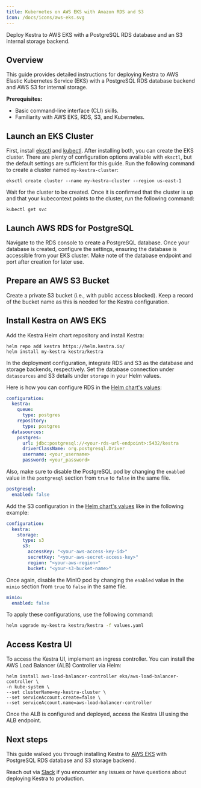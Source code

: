 ```yaml
---
title: Kubernetes on AWS EKS with Amazon RDS and S3
icon: /docs/icons/aws-eks.svg
---
```


Deploy Kestra to AWS EKS with a PostgreSQL RDS database and an S3 internal storage backend.

## Overview
This guide provides detailed instructions for deploying Kestra to AWS Elastic Kubernetes Service (EKS) with a PostgreSQL RDS database backend and AWS S3 for internal storage.

**Prerequisites:**
- Basic command-line interface (CLI) skills.
- Familiarity with AWS EKS, RDS, S3, and Kubernetes.

## Launch an EKS Cluster
First, install [eksctl](https://eksctl.io/) and [kubectl](https://kubernetes.io/docs/tasks/tools/). After installing both, you can create the EKS cluster. There are plenty of configuration options available with `eksctl`, but the default settings are sufficient for this guide. Run the following command to create a cluster named `my-kestra-cluster`:

```shell
eksctl create cluster --name my-kestra-cluster --region us-east-1
```

Wait for the cluster to be created. Once it is confirmed that the cluster is up and that your kubecontext points to the cluster, run the following command:

```shell
kubectl get svc
```

## Launch AWS RDS for PostgreSQL
Navigate to the RDS console to create a PostgreSQL database. Once your database is created, configure the settings, ensuring the database is accessible from your EKS cluster. Make note of the database endpoint and port after creation for later use.

## Prepare an AWS S3 Bucket
Create a private S3 bucket (i.e., with public access blocked). Keep a record of the bucket name as this is needed for the Kestra configuration.


## Install Kestra on AWS EKS
Add the Kestra Helm chart repository and install Kestra:

```shell
helm repo add kestra https://helm.kestra.io/
helm install my-kestra kestra/kestra
```

In the deployment configuration, integrate RDS and S3 as the database and storage backends, respectively. Set the database connection under `datasources` and S3 details under `storage` in your Helm values.

Here is how you can configure RDS in the [Helm chart's values](https://github.com/kestra-io/helm-charts/blob/master/charts/kestra/values.yaml#L11):
```yaml
configuration:
  kestra:
    queue:
      type: postgres
    repository:
      type: postgres
  datasources:
    postgres:
      url: jdbc:postgresql://<your-rds-url-endpoint>:5432/kestra
      driverClassName: org.postgresql.Driver
      username: <your_username>
      password: <your_password>
```

Also, make sure to disable the PostgreSQL pod by changing the `enabled` value in the `postgresql` section from `true` to `false` in the same file.
```yaml
postgresql:
  enabled: false
```

Add the S3 configuration in the [Helm chart's values](https://github.com/kestra-io/helm-charts/blob/master/charts/kestra/values.yaml#L11) like in the following example:

```yaml
configuration:
  kestra:
    storage:
      type: s3
      s3:
        accessKey: "<your-aws-access-key-id>"
        secretKey: "<your-aws-secret-access-key>"
        region: "<your-aws-region>"
        bucket: "<your-s3-bucket-name>"
```

Once again, disable the MinIO pod by changing the `enabled` value in the `minio` section from `true` to `false` in the same file.

```yaml
minio:
  enabled: false
```

To apply these configurations, use the following command:

```bash
helm upgrade my-kestra kestra/kestra -f values.yaml
```

## Access Kestra UI
To access the Kestra UI, implement an ingress controller. You can install the AWS Load Balancer (ALB) Controller via Helm:

```shell
helm install aws-load-balancer-controller eks/aws-load-balancer-controller \
-n kube-system \
--set clusterName=my-kestra-cluster \
--set serviceAccount.create=false \
--set serviceAccount.name=aws-load-balancer-controller
```

Once the ALB is configured and deployed, access the Kestra UI using the ALB endpoint.

## Next steps

This guide walked you through installing Kestra to [AWS EKS](https://docs.aws.amazon.com/eks/) with PostgreSQL RDS database and S3 storage backend.

Reach out via [Slack](/slack) if you encounter any issues or have questions about deploying Kestra to production.
